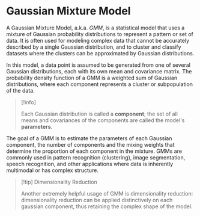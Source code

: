 # Gaussian Mixture Model

A Gaussian Mixture Model, a.k.a. *GMM*, is a statistical model that uses a mixture of Gaussian probability distributions to represent a pattern or set of data. It is often used for modeling complex data that cannot be accurately described by a single Gaussian distribution, and to cluster and classify datasets where the clusters can be approximated by Gaussian distributions.

In this model, a data point is assumed to be generated from one of several Gaussian distributions, each with its own mean and covariance matrix. The probability density function of a GMM is a weighted sum of Gaussian distributions, where each component represents a cluster or subpopulation of the data.

> [!info]
> 
> Each Gaussian distribution is called a **component**; the set of all means and covariances of the components are called the model's **parameters**.

The goal of a GMM is to estimate the parameters of each Gaussian component, the number of components and the mixing weights that determine the proportion of each component in the mixture. GMMs are commonly used in pattern recognition (clustering), image segmentation, speech recognition, and other applications where data is inherently multimodal or has complex structure.

> [!tip] Dimensionality Reduction
> 
> Another extremely helpful usage of GMM is dimensionality reduction: dimensionality reduction can be applied distinctively on each gaussian component, thus retaining the complex shape of the model.